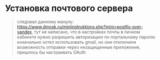 # Установка почтового сервера 

> следовал данному манулу: https://www.dmosk.ru/miniinstruktions.php?mini=postfix-over-yandex, тут не написано, что в настройках почты в личном кабинете нужно разрешить авторизацию по портальному паролю
> изначально хотел использовать gmail, но они отключили возможность отправки через незащищенные приложения, пришлось бы настраивать OAuth

